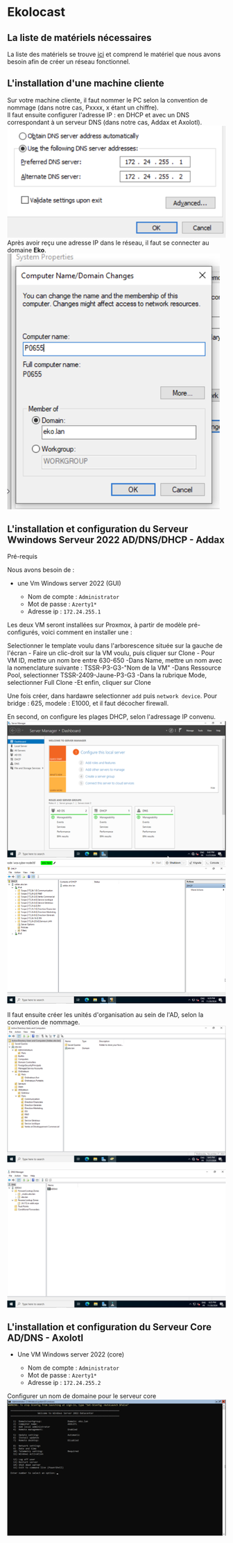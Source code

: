 # Ekolocast

## La liste de matériels nécessaires
La liste des matériels se trouve [ici](Ressources/S02_ListeMatériels)  et comprend le matériel que nous avons besoin afin de créer un réseau fonctionnel.

## L'installation d'une machine cliente
Sur votre machine cliente, il faut nommer le PC selon la convention de nommage (dans notre cas, Pxxxx, x étant un chiffre).  
Il faut ensuite configurer l'adresse IP : en DHCP et avec un DNS correspondant à un serveur DNS (dans notre cas, Addax et Axolotl).  
![Windows10](/Ressources/S02_Changement_DNS.png)  
Après avoir reçu une adresse IP dans le réseau, il faut se connecter au domaine **Eko**.  
![Windows10](/Ressources/S02_Ajout_au_domaine.png)  


## L'installation et configuration du Serveur Wwindows Serveur 2022 AD/DNS/DHCP - Addax

Pré-requis

Nous avons besoin de :

   - une Vm Windows server 2022 (GUI)
       
       - Nom de compte : `Administrator`
       - Mot de passe : `Azerty1*`
       - Adresse ip : `172.24.255.1`

  
   
  Les deux VM seront installées sur Proxmox, à partir de modèle pré-configurés, voici comment en installer une :
  
  Selectionner le template voulu dans l'arborescence située sur la gauche de l'écran
    - Faire un clic-droit sur la VM voulu, puis cliquer sur Clone
    - Pour VM ID, mettre un nom bre entre 630-650
    -Dans Name, mettre un nom avec la nomenclature suivante : TSSR-P3-G3-"Nom de la VM"
    -Dans Ressource Pool, selectionner TSSR-2409-Jaune-P3-G3
    -Dans la rubrique Mode, selectionner Full Clone
    -Et enfin, cliquer sur Clone

Une fois créer, dans hardawre selectionner `add` puis `network device`.
Pour bridge : 625, modele : E1000, et il faut décocher firewall.



En second, on configure les plages DHCP, selon l'adressage IP convenu.
![ServeurGrafique](/Ressources/S02_WindowsServerGraphique.png)
![ServeurCore](/Ressources/S02_WindowsServerGraphiqueDHCP.png)


Il faut ensuite créer les unités d'organisation au sein de l'AD, selon la convention de nommage.
![ServeurGrafique](/Ressources/S02_WindowsServerGraphiqueADDS.png)


![ServeurCore](/Ressources/S02_WindowsServerGraphiqueDNS.png)
## L'installation et configuration du Serveur Core AD/DNS - Axolotl

  - Une VM Windows server 2022 (core)

      - Nom de compte : `Administrator`
       - Mot de passe : `Azerty1*`
       - Adresse ip : `172.24.255.2`

Configurer un nom de domaine pour le serveur core
![ServeurCore](/Ressources/S02_WindowsServerCore.png)


